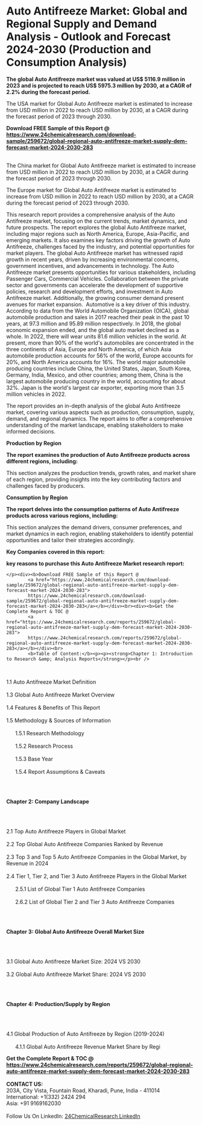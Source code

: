 <h1>Auto Antifreeze Market: Global and Regional Supply and Demand Analysis - Outlook and Forecast 2024-2030 (Production and Consumption Analysis)</h1><p><strong>The global Auto Antifreeze market was valued at US$ 5116.9 million in 2023 and is projected to reach US$ 5975.3 million by 2030, at a CAGR of 2.2% during the forecast period.</strong></p><p>
</p><p>The USA market for Global Auto Antifreeze market is estimated to increase from USD million in 2022 to reach USD million by 2030, at a CAGR during the forecast period of 2023 through 2030.</p><div><b>Download FREE Sample of this Report @ 
            <a href="https://www.24chemicalresearch.com/download-sample/259672/global-regional-auto-antifreeze-market-supply-dem-forecast-market-2024-2030-283">
            https://www.24chemicalresearch.com/download-sample/259672/global-regional-auto-antifreeze-market-supply-dem-forecast-market-2024-2030-283</a></b></div><br><p>
</p><p>The China market for Global Auto Antifreeze market is estimated to increase from USD million in 2022 to reach USD million by 2030, at a CAGR during the forecast period of 2023 through 2030.</p><p>
</p><p>The Europe market for Global Auto Antifreeze market is estimated to increase from USD million in 2022 to reach USD million by 2030, at a CAGR during the forecast period of 2023 through 2030.</p><p>
</p><p>This research report provides a comprehensive analysis of the Auto Antifreeze market, focusing on the current trends, market dynamics, and future prospects. The report explores the global Auto Antifreeze market, including major regions such as North America, Europe, Asia-Pacific, and emerging markets. It also examines key factors driving the growth of Auto Antifreeze, challenges faced by the industry, and potential opportunities for market players. The global Auto Antifreeze market has witnessed rapid growth in recent years, driven by increasing environmental concerns, government incentives, and advancements in technology. The Auto Antifreeze market presents opportunities for various stakeholders, including Passenger Cars, Commercial Vehicles. Collaboration between the private sector and governments can accelerate the development of supportive policies, research and development efforts, and investment in Auto Antifreeze market. Additionally, the growing consumer demand present avenues for market expansion.  Automotive is a key driver of this industry. According to data from the World Automobile Organization (OICA), global automobile production and sales in 2017 reached their peak in the past 10 years, at 97.3 million and 95.89 million respectively. In 2018, the global economic expansion ended, and the global auto market declined as a whole. In 2022, there will wear units 81.6 million vehicles in the world. At present, more than 90% of the world's automobiles are concentrated in the three continents of Asia, Europe and North America, of which Asia automobile production accounts for 56% of the world, Europe accounts for 20%, and North America accounts for 16%. The world major automobile producing countries include China, the United States, Japan, South Korea, Germany, India, Mexico, and other countries; among them, China is the largest automobile producing country in the world, accounting for about 32%. Japan is the world's largest car exporter, exporting more than 3.5 million vehicles in 2022.</p><p>
</p><p>The report provides an in-depth analysis of the global Auto Antifreeze market, covering various aspects such as production, consumption, supply, demand, and regional dynamics. The report aims to offer a comprehensive understanding of the market landscape, enabling stakeholders to make informed decisions.</p><p>
</p><p><strong>Production by Region</strong></p><p>
</p><p><strong>The report examines the production of Auto Antifreeze products across different regions, including:</strong></p><p>
</p><p>
</p><p>This section analyzes the production trends, growth rates, and market share of each region, providing insights into the key contributing factors and challenges faced by producers.</p><p>
</p><p><strong>Consumption by Region</strong></p><p>
</p><p><strong>The report delves into the consumption patterns of Auto Antifreeze products across various regions, including:</strong></p><p>
</p><p>
</p><p>This section analyzes the demand drivers, consumer preferences, and market dynamics in each region, enabling stakeholders to identify potential opportunities and tailor their strategies accordingly.</p><p>
<strong>Key Companies covered in this report:</strong></p><p>
</p><p>
</p><p><strong>key reasons to purchase this Auto Antifreeze Market research report:</strong></p><p>

	</p><div><b>Download FREE Sample of this Report @ 
            <a href="https://www.24chemicalresearch.com/download-sample/259672/global-regional-auto-antifreeze-market-supply-dem-forecast-market-2024-2030-283">
            https://www.24chemicalresearch.com/download-sample/259672/global-regional-auto-antifreeze-market-supply-dem-forecast-market-2024-2030-283</a></b></div><br><div><b>Get the Complete Report & TOC @ 
            <a href="https://www.24chemicalresearch.com/reports/259672/global-regional-auto-antifreeze-market-supply-dem-forecast-market-2024-2030-283">
            https://www.24chemicalresearch.com/reports/259672/global-regional-auto-antifreeze-market-supply-dem-forecast-market-2024-2030-283</a></b></div><br>
            <b>Table of Content:</b><p><p><strong>Chapter 1: Introduction to Research &amp; Analysis Reports</strong></p><br />
<br />
<p>1.1 Auto Antifreeze Market Definition<br /><br />
1.3 Global Auto Antifreeze Market Overview<br /><br />
1.4 Features &amp; Benefits of This Report<br /><br />
1.5 Methodology &amp; Sources of Information<br /><br />
&nbsp;&nbsp;&nbsp;&nbsp;&nbsp; 1.5.1 Research Methodology<br /><br />
&nbsp;&nbsp;&nbsp;&nbsp;&nbsp; 1.5.2 Research Process<br /><br />
&nbsp;&nbsp;&nbsp;&nbsp;&nbsp; 1.5.3 Base Year<br /><br />
&nbsp;&nbsp;&nbsp;&nbsp;&nbsp; 1.5.4 Report Assumptions &amp; Caveats</p><br />
<br />
<p><strong>Chapter 2: Company Landscape</strong></p><br />
<br />
<p>2.1 Top Auto Antifreeze Players in Global Market<br /><br />
2.2 Top Global Auto Antifreeze Companies Ranked by Revenue<br /><br />
2.3 Top 3 and Top 5 Auto Antifreeze Companies in the Global Market, by Revenue in 2024<br /><br />
2.4 Tier 1, Tier 2, and Tier 3 Auto Antifreeze Players in the Global Market<br /><br />
&nbsp;&nbsp;&nbsp;&nbsp;&nbsp; 2.5.1 List of Global Tier 1 Auto Antifreeze Companies<br /><br />
&nbsp;&nbsp;&nbsp;&nbsp;&nbsp; 2.6.2 List of Global Tier 2 and Tier 3 Auto Antifreeze Companies</p><br />
<br />
<p><strong>Chapter 3: Global Auto Antifreeze Overall Market Size</strong></p><br />
<br />
<p>3.1 Global Auto Antifreeze Market Size: 2024 VS 2030<br /><br />
3.2 Global Auto Antifreeze Market Share: 2024 VS 2030</p><br />
<br />
<p><strong>Chapter 4: Production/Supply by Region</strong></p><br />
<br />
<p>4.1 Global Production of Auto Antifreeze by Region (2019-2024)<br /><br />
&nbsp;&nbsp;&nbsp;&nbsp;&nbsp; 4.1.1 Global Auto Antifreeze Revenue Market Share by Regi</p><div><b>Get the Complete Report & TOC @ 
            <a href="https://www.24chemicalresearch.com/reports/259672/global-regional-auto-antifreeze-market-supply-dem-forecast-market-2024-2030-283">
            https://www.24chemicalresearch.com/reports/259672/global-regional-auto-antifreeze-market-supply-dem-forecast-market-2024-2030-283</a></b></div><br><b>CONTACT US:</b><br>
            203A, City Vista, Fountain Road, Kharadi, Pune, India - 411014<br>
            International: +1(332) 2424 294<br>
            Asia: +91 9169162030 <br><br>
            Follow Us On LinkedIn: <a href="https://www.linkedin.com/company/24chemicalresearch/">24ChemicalResearch LinkedIn</a>